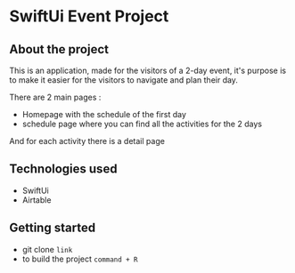 
# SwiftUi Event Project

## About the project

This is an application, made for the visitors of a 2-day event, it's purpose is to make it 
easier for the visitors to navigate and plan their day.

There are 2 main pages : 
- Homepage with the schedule of the first day
- schedule page where you can find all the activities for the 2 days

And for each activity there is a detail page

## Technologies used
- SwiftUi
- Airtable

## Getting started

- git clone `link`
- to build the project `command + R`
